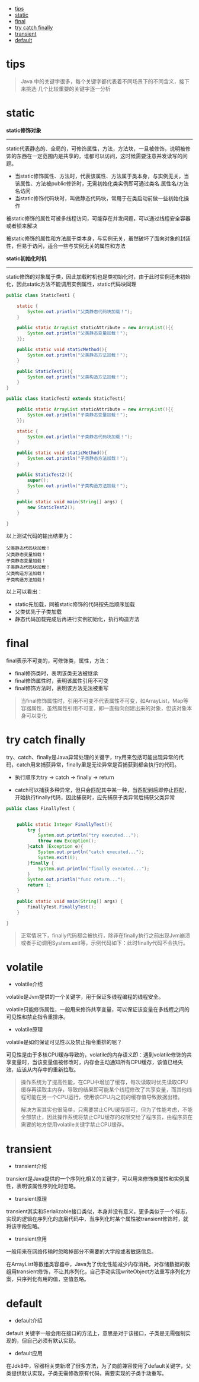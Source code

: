 - [tips](#tips)
- [static](#static)
- [final](#final)
- [try catch finally](#try)
- [transient](#tran)
- [default](#de)

# <a id="tips">tips</a>

> Java 中的关键字很多，每个关键字都代表着不同场景下的不同含义，接下来挑选 几个比较重要的关键字逐一分析

# <a id="static">static</a>

**static修饰对象**

------

static代表静态的、全局的，可修饰属性，方法，方法块，一旦被修饰，说明被修饰的东西在一定范围内是共享的，谁都可以访问，这时候需要注意并发读写的问题。

- 当static修饰属性、方法时，代表该属性、方法属于类本身，与实例无关，当该属性、方法被public修饰时，无需初始化类实例即可通过类名.属性名/方法名访问
- 当static修饰代码块时，叫做静态代码块，常用于在类启动前做一些初始化操作

被static修饰的属性可被多线程访问，可能存在并发问题，可以通过线程安全容器或者锁来解决

被static修饰的属性和方法属于类本身，与实例无关，虽然破坏了面向对象的封装性，但易于访问，适合一些与实例无关的属性和方法

 **static初始化时机**

------

static修饰的对象属于类，因此加载时机也是类初始化时，由于此时实例还未初始化，因此static方法不能调用实例属性，static代码块同理

```java
public class StaticTest1 {

    static {
        System.out.println("父类静态代码块加载！");
    }

    public static ArrayList staticAttribute = new ArrayList(){{
        System.out.println("父类静态变量加载！");
    }};

    public static void staticMethod(){
        System.out.println("父类静态方法加载！");
    }

    public StaticTest1(){
        System.out.println("父类构造方法加载！");
    }
}

public class StaticTest2 extends StaticTest1{

    public static ArrayList staticAttribute = new ArrayList(){{
        System.out.println("子类静态变量加载！");
    }};

    static {
        System.out.println("子类静态代码块加载！");
    }

    public static void staticMethod(){
        System.out.println("子类静态方法加载！");
    }

    public StaticTest2(){
        super();
        System.out.println("子类构造方法加载！");
    }

    public static void main(String[] args) {
        new StaticTest2();
    }

}
```

以上测试代码的输出结果为：

```properties
父类静态代码块加载！
父类静态变量加载！
子类静态变量加载！
子类静态代码块加载！
父类构造方法加载！
子类构造方法加载！
```

以上可以看出：

- static先加载，同被static修饰的代码按先后顺序加载
- 父类优先于子类加载
- 静态代码加载完成后再进行实例初始化，执行构造方法

# <a id="final">final</a>

final表示不可变的，可修饰类，属性，方法：

- final修饰类时，表明该类无法被继承
- final修饰属性时，表明该属性引用不可变
- final修饰方法时，表明该方法无法被重写

> 当final修饰属性时，引用不可变不代表属性不可变，如ArrayList，Map等容器属性，虽然属性引用不可变，即一直指向创建出来的对象，但该对象本身可以变化

# <a id="try">try  catch  finally</a>

try、catch、finally是Java异常处理的关键字，try用来包括可能出现异常的代码，catch用来捕获异常，finally里是无论异常是否捕获到都会执行的代码。

- 执行顺序为try -> catch -> finally -> return

- catch可以捕获多种异常，但只会匹配其中某一种，当匹配到后即停止匹配，开始执行finally代码，因此捕获时，应先捕获子类异常后捕获父类异常

```java
public class FinallyTest {


    public static Integer FinallyTest(){
        try {
            System.out.println("try executed...");
            throw new Exception();
        }catch (Exception e){
            System.out.println("catch executed...");
            System.exit(0);
        }finally {
            System.out.println("finally executed...");
        }
        System.out.println("func return...");
        return 1;
    }

    public static void main(String[] args) {
        FinallyTest.FinallyTest();
    }

}
```
> 正常情况下，finally代码都会被执行，除非在finally执行之前出现Jvm崩溃或者手动调用System.exit等，示例代码如下：此时finally代码不会执行。

# <a id="volatile">volatile</a>

- volatile介绍

volatile是Jvm提供的一个关键字，用于保证多线程编程的线程安全。

volatile只能修饰属性，一般用来修饰共享变量，可以保证该变量在多线程之间的可见性和禁止指令重排序。

- volatile原理

volatile是如何保证可见性以及禁止指令重排的呢？

可见性是由于多核CPU缓存导致的，volatile的内存语义即：遇到volatile修饰的共享变量时，当该变量值被修改时，内存会主动通知所有CPU缓存，该值已经失效，应该从内存中的重新拉取。

> 操作系统为了提高性能，在CPU中增加了缓存，每次读取时优先读取CPU缓存再读取主内存，导致的结果即可能某个线程修改了共享变量，而其他线程可能在另一个CPU运行，使用该CPU内之前的缓存值导致数据出错。
>
> 解决方案其实也很简单，只需要禁止CPU缓存即可，但为了性能考虑，不能全部禁止，因此操作系统将禁止CPU缓存的权限交给了程序员，由程序员在需要的地方使用volatile关键字禁止CPU缓存。

# <a id="tran">transient</a>

- transient介绍

transient是Java提供的一个序列化相关的关键字，可以用来修饰类属性和实例属性，表明该属性序列化时忽略。

- transient原理

transient其实和Serializable接口类似，本身并没有意义，更多类似于一个标志，实现的逻辑在序列化的底层代码中，当序列化时某个属性被transient修饰时，就将该字段忽略。

- transient应用

一般用来在网络传输时忽略掉部分不需要的大字段或者敏感信息。

在ArrayList等数组类容器中，Java为了优化性能减少内存消耗，对存储数据的数组用transient修饰，不让其序列化，自己手动实现writeObject方法重写序列化方案，只序列化有用的值，空值忽略。

# <a id="de">default</a>

- default介绍

default 关键字一般会用在接口的方法上，意思是对于该接口，子类是无需强制实现的，但自己必须有默认实现。

- default应用

在Jdk8中，容器相关类新增了很多方法，为了向前兼容使用了default关键字，父类提供默认实现，子类无需修改原有代码，需要实现的子类手动重写。